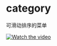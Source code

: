 # category
可滑动排序的菜单

[![Watch the video](http://rapperworkfile.qiniudn.com/WechatIMG119.jpeg)](http://rapperworkfile.qiniudn.com/WeChatSight118.mp4)
